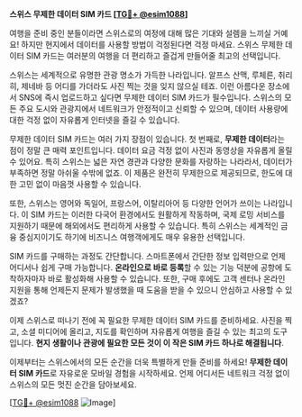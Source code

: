 **스위스 무제한 데이터 SIM 카드 [[TG💪+ @esim1088](https://t.me/s/esim1088)]**

여행을 준비 중인 분들이라면 스위스로의 여정에 대해 많은 기대와 설렘을 느끼실 거예요! 하지만 현지에서 데이터를 사용할 방법이 걱정된다면 걱정 마세요. 스위스 무제한 데이터 SIM 카드는 여러분의 여행을 더 편리하고 즐겁게 만들어줄 최고의 선택입니다.

스위스는 세계적으로 유명한 관광 명소가 가득한 나라입니다. 알프스 산맥, 루체른, 취리히, 제네바 등 어디를 가더라도 사진 찍는 것을 잊지 않으실 테죠. 이런 아름다운 장소에서 SNS에 즉시 업로드하고 싶다면 무제한 데이터 SIM 카드가 필수입니다. 스위스의 모든 주요 도시와 관광지에서 네트워크가 안정적이고 신뢰할 수 있으며, 데이터 사용량에 대한 걱정 없이 자유롭게 인터넷을 즐길 수 있습니다.

무제한 데이터 SIM 카드는 여러 가지 장점이 있습니다. 첫 번째로, **무제한 데이터**라는 점이 정말 큰 매력 포인트입니다. 데이터 요금 걱정 없이 사진과 동영상을 자유롭게 올릴 수 있어요. 특히 스위스는 넓은 자연 경관과 다양한 문화를 자랑하는 나라라서, 데이터가 부족하면 정말 아쉬울 수밖에 없죠. 이 제품은 완전히 무제한으로 제공되므로, 한도에 대한 고민 없이 마음껏 사용할 수 있습니다.

또한, 스위스는 영어와 독일어, 프랑스어, 이탈리아어 등 다양한 언어가 쓰이는 나라입니다. 이 SIM 카드는 이러한 다국어 환경에서도 원활하게 작동하며, 국제 로밍 서비스를 지원하기 때문에 해외에서도 편리하게 사용할 수 있습니다. 특히 스위스는 세계적인 금융 중심지이기도 하기에 비즈니스 여행객에게도 매우 유용한 선택입니다.

SIM 카드를 구매하는 과정도 간단합니다. 스마트폰에서 간단한 정보 입력만으로 언제 어디서나 쉽게 구매 가능합니다. **온라인으로 바로 등록**할 수 있는 기능 덕분에 공항에 도착하자마자 바로 활성화해 사용할 수 있습니다. 또한, 구매 후에도 고객 센터나 온라인 지원을 통해 언제든지 문제가 발생했을 때 도움을 받을 수 있으니 안심하고 사용할 수 있겠죠?

이제 스위스로 떠나기 전에 꼭 필요한 무제한 데이터 SIM 카드를 준비하세요. 사진을 찍고, 소셜 미디어에 올리고, 지도를 확인하며 자유롭게 여행을 즐길 수 있는 최고의 도구입니다. **현지 생활이나 관광에 필요한 모든 것이 이 작은 SIM 카드 하나로 해결됩니다**.

이제부터는 스위스에서의 모든 순간을 더욱 특별하게 만들 준비를 하세요! **무제한 데이터 SIM 카드**로 자유로운 모바일 경험을 시작하세요. 언제 어디서든 네트워크 걱정 없이 스위스의 모든 멋진 순간을 담아보세요.

[[TG💪+ @esim1088](https://t.me/s/esim1088) ![Image](https://i.postimg.cc/Y0z9fWf4/image.png)]